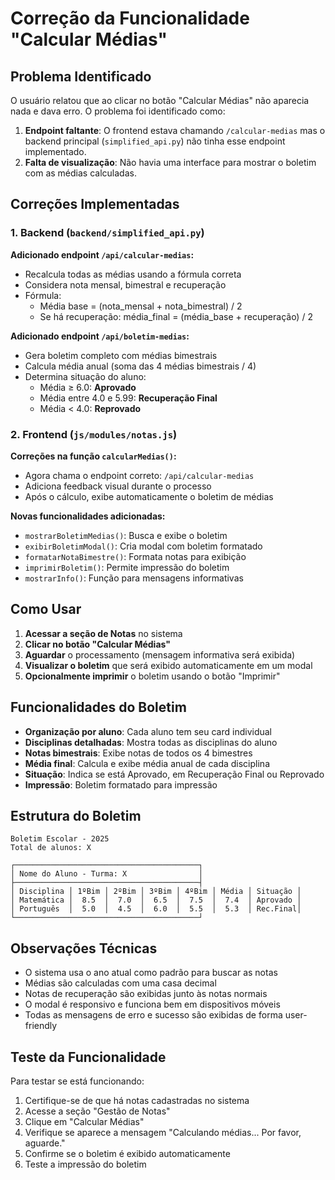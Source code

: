 # Correção da Funcionalidade "Calcular Médias"

## Problema Identificado

O usuário relatou que ao clicar no botão "Calcular Médias" não aparecia nada e dava erro. O problema foi identificado como:

1. **Endpoint faltante**: O frontend estava chamando `/calcular-medias` mas o backend principal (`simplified_api.py`) não tinha esse endpoint implementado.
2. **Falta de visualização**: Não havia uma interface para mostrar o boletim com as médias calculadas.

## Correções Implementadas

### 1. Backend (`backend/simplified_api.py`)

**Adicionado endpoint `/api/calcular-medias`:**
- Recalcula todas as médias usando a fórmula correta
- Considera nota mensal, bimestral e recuperação
- Fórmula: 
  - Média base = (nota_mensal + nota_bimestral) / 2
  - Se há recuperação: média_final = (média_base + recuperação) / 2

**Adicionado endpoint `/api/boletim-medias`:**
- Gera boletim completo com médias bimestrais
- Calcula média anual (soma das 4 médias bimestrais / 4)
- Determina situação do aluno:
  - Média ≥ 6.0: **Aprovado**
  - Média entre 4.0 e 5.99: **Recuperação Final**  
  - Média < 4.0: **Reprovado**

### 2. Frontend (`js/modules/notas.js`)

**Correções na função `calcularMedias()`:**
- Agora chama o endpoint correto: `/api/calcular-medias`
- Adiciona feedback visual durante o processo
- Após o cálculo, exibe automaticamente o boletim de médias

**Novas funcionalidades adicionadas:**
- `mostrarBoletimMedias()`: Busca e exibe o boletim
- `exibirBoletimModal()`: Cria modal com boletim formatado
- `formatarNotaBimestre()`: Formata notas para exibição
- `imprimirBoletim()`: Permite impressão do boletim
- `mostrarInfo()`: Função para mensagens informativas

## Como Usar

1. **Acessar a seção de Notas** no sistema
2. **Clicar no botão "Calcular Médias"**
3. **Aguardar** o processamento (mensagem informativa será exibida)
4. **Visualizar o boletim** que será exibido automaticamente em um modal
5. **Opcionalmente imprimir** o boletim usando o botão "Imprimir"

## Funcionalidades do Boletim

- **Organização por aluno**: Cada aluno tem seu card individual
- **Disciplinas detalhadas**: Mostra todas as disciplinas do aluno
- **Notas bimestrais**: Exibe notas de todos os 4 bimestres
- **Média final**: Calcula e exibe média anual de cada disciplina
- **Situação**: Indica se está Aprovado, em Recuperação Final ou Reprovado
- **Impressão**: Boletim formatado para impressão

## Estrutura do Boletim

```
Boletim Escolar - 2025
Total de alunos: X

┌─────────────────────────────────────────┐
│ Nome do Aluno - Turma: X                │
├─────────────────────────────────────────┤
│ Disciplina │ 1ºBim │ 2ºBim │ 3ºBim │ 4ºBim │ Média │ Situação │
│ Matemática │  8.5  │  7.0  │  6.5  │  7.5  │  7.4  │ Aprovado │
│ Português  │  5.0  │  4.5  │  6.0  │  5.5  │  5.3  │ Rec.Final│
└─────────────────────────────────────────┘
```

## Observações Técnicas

- O sistema usa o ano atual como padrão para buscar as notas
- Médias são calculadas com uma casa decimal
- Notas de recuperação são exibidas junto às notas normais
- O modal é responsivo e funciona bem em dispositivos móveis
- Todas as mensagens de erro e sucesso são exibidas de forma user-friendly

## Teste da Funcionalidade

Para testar se está funcionando:
1. Certifique-se de que há notas cadastradas no sistema
2. Acesse a seção "Gestão de Notas"
3. Clique em "Calcular Médias"
4. Verifique se aparece a mensagem "Calculando médias... Por favor, aguarde."
5. Confirme se o boletim é exibido automaticamente
6. Teste a impressão do boletim 